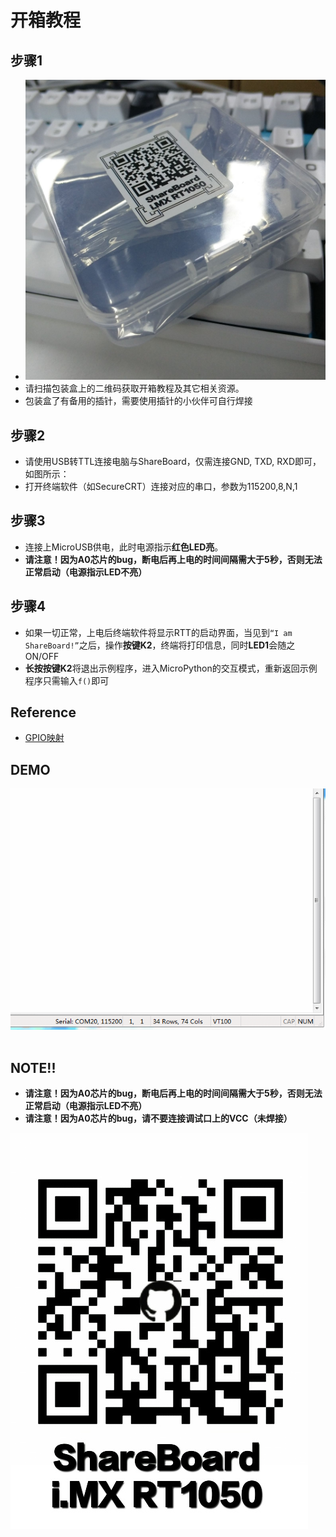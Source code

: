 # 开箱教程
## 步骤1
- ![](../Pic/package.jpg)
- 请扫描包装盒上的二维码获取开箱教程及其它相关资源。
- 包装盒了有备用的插针，需要使用插针的小伙伴可自行焊接

## 步骤2
- 请使用USB转TTL连接电脑与ShareBoard，仅需连接GND, TXD, RXD即可，如图所示：
- 打开终端软件（如SecureCRT）连接对应的串口，参数为115200,8,N,1

## 步骤3
- 连接上MicroUSB供电，此时电源指示**红色LED亮**。
- **请注意！因为A0芯片的bug，断电后再上电的时间间隔需大于5秒，否则无法正常启动（电源指示LED不亮）**

## 步骤4
- 如果一切正常，上电后终端软件将显示RTT的启动界面，当见到```“I am ShareBoard!”```之后，操作**按键K2**，终端将打印信息，同时**LED1**会随之ON/OFF
- **长按按键K2**将退出示例程序，进入MicroPython的交互模式，重新返回示例程序只需输入```f()```即可



## Reference
- [GPIO映射](https://github.com/RT-Thread/rt-thread/blob/8ed3470d2a485c49ec4f5d4a5ec53e94edf7a2c8/bsp/imxrt1052-evk/drivers/drv_pin.c#L184)

## DEMO
![iMXRT1050_Chip](../Pic/ShareBoard_rtt_mpy_demo.gif)    


## NOTE!!
- **请注意！因为A0芯片的bug，断电后再上电的时间间隔需大于5秒，否则无法正常启动（电源指示LED不亮）**
- **请注意！因为A0芯片的bug，请不要连接调试口上的VCC（未焊接）**

![Logo](../Pic/QRcode.jpg)
